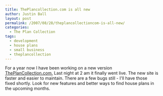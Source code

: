 ```yaml
---
title: ThePlancollection.com is all new
author: Justin Ball
layout: post
permalink: /2007/08/28/theplancollectioncom-is-all-new/
categories:
  - The Plan Collection
tags:
  - development
  - house plans
  - small business
  - theplancollection
---
```


For a year now I have been working on a new version [ThePlanCollection.com.][1] Last night at 2 am it finally went live. The new site is faster and easier to maintain. There are a few bugs still - I'll have those fixed shortly. Look for new features and better ways to find house plans in the upcoming months.

 [1]: http://www.theplancollection.com